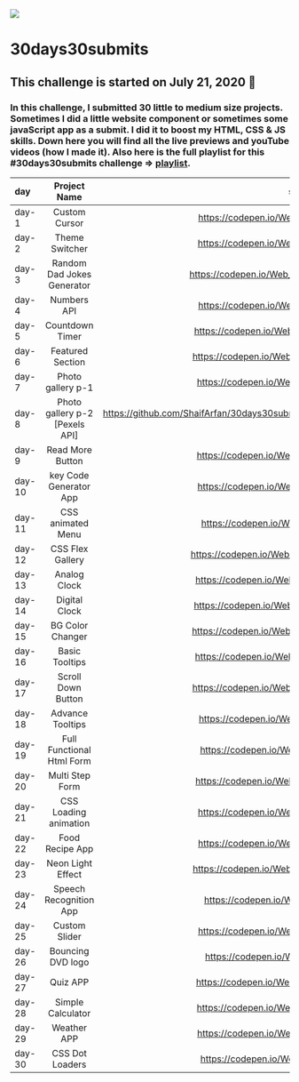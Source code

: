 <img src="./banner.png">

# 30days30submits

 ## This challenge is started on July 21, 2020 📅
 ### In this challenge, I submitted 30 little to medium size projects. Sometimes I did a little website component or sometimes some javaScript app as a submit. I did it to boost my HTML, CSS & JS skills. Down here you will find all the live previews and youTube videos (how I made it). Also here is the full playlist for this #30days30submits challenge => [playlist](https://www.youtube.com/playlist?list=PLRv_Gd5w9e7m7wokXmB9fGtGYw100UKc0).

| day   | Project Name    | source Code/preview |                       YouTube Video       |
| :---  | :-------------: | ------------------: |  ---------------------------------------: |
| day-1 | Custom Cursor   | https://codepen.io/Web_Cifar/pen/OJMrzaB | https://youtu.be/de4W0EHMuUs |
| day-2 | Theme Switcher  | https://codepen.io/Web_Cifar/pen/OJMrdbq | https://youtu.be/D1yg4T37qYo |
| day-3 | Random Dad Jokes Generator | https://codepen.io/Web_Cifar/pen/XWXOZWX | https://youtu.be/UDIfuvLEkjU |
| day-4 | Numbers API     | https://codepen.io/Web_Cifar/pen/PoZLpoG | https://youtu.be/s3LFCErzmHI |
| day-5 | Countdown Timer | https://codepen.io/Web_Cifar/pen/OJMGPbb | https://youtu.be/_a4XCarxwr8 |
| day-6 | Featured Section| https://codepen.io/Web_Cifar/pen/WNrWxYG | https://youtu.be/L4k3_elYm2U |
| day-7 | Photo gallery p-1| https://codepen.io/Web_Cifar/pen/wvMbwdj | https://youtu.be/URymtcPO11A |
| day-8 | Photo gallery p-2 [Pexels API]| https://github.com/ShaifArfan/30days30submits/tree/master/day-8 | https://youtu.be/gGBpmzLN1Hw |
| day-9 | Read More Button| https://codepen.io/Web_Cifar/pen/OJMeVxx | https://youtu.be/TvVY8c1uvG8 |
| day-10 | key Code Generator App | https://codepen.io/Web_Cifar/pen/eYJwvKV | https://youtu.be/jOLwRV6xSwA |
| day-11 | CSS animated Menu | https://codepen.io/Web_Cifar/pen/eYJqdxy | https://youtu.be/q8vmz-R_3Ck |
| day-12 | CSS Flex Gallery | https://codepen.io/Web_Cifar/pen/wvMVmZN | https://youtu.be/Z6IZ2NOEzmw  |
| day-13 | Analog Clock | https://codepen.io/Web_Cifar/pen/LYNYmpb | https://youtu.be/6xEQ_jA5V2Y  |
| day-14 | Digital Clock | https://codepen.io/Web_Cifar/pen/MWyYaBP | https://youtu.be/gmNhRyxAPpw  |
| day-15 | BG Color Changer | https://codepen.io/Web_Cifar/pen/dyMPmwY | https://youtu.be/Yem8T8azZko  |
| day-16 | Basic Tooltips | https://codepen.io/Web_Cifar/pen/PoNqwNJ | https://youtu.be/MXRxahbJX3A  |
| day-17 | Scroll Down Button | https://codepen.io/Web_Cifar/pen/WNwvOaE | https://youtu.be/LY1jeQGUiAI |
| day-18 | Advance Tooltips | https://codepen.io/Web_Cifar/pen/yLOYoPR | https://youtu.be/e_jEquJo7y8 |
| day-19 | Full Functional Html Form | https://codepen.io/Web_Cifar/pen/gOrrPpO | https://youtu.be/vc9rgFHr098  |
| day-20 | Multi Step Form | https://codepen.io/Web_Cifar/pen/PoNNEYY | https://youtu.be/cKTgIDkRsGc  |
| day-21 | CSS Loading animation | https://codepen.io/Web_Cifar/pen/jOqqRPM | https://youtu.be/E_jOrp4t0N4  |
| day-22 | Food Recipe App | https://codepen.io/Web_Cifar/pen/oNxLYRY | https://youtu.be/x8EY0BlhPGk  |
| day-23 | Neon Light Effect | https://codepen.io/Web_Cifar/pen/MWyJENV | https://youtu.be/NLtUycloTnc  |
| day-24 | Speech Recognition App | https://codepen.io/Web_Cifar/pen/jOqBEjE | https://youtu.be/-k-PgvbktX4  |
| day-25 | Custom Slider | https://codepen.io/Web_Cifar/pen/bGpRwEr | https://youtu.be/V9TCxMMpGhI  |
| day-26 | Bouncing DVD logo | https://codepen.io/Web_Cifar/pen/JjXrLRJ | https://youtu.be/wMIARRCox9k  |
| day-27 | Quiz APP | https://codepen.io/Web_Cifar/pen/dyMZxNg | https://youtu.be/qXXM9nVxLWk  |
| day-28 | Simple Calculator | https://codepen.io/Web_Cifar/pen/XWdVgXr | https://youtu.be/0Vg4EiYPCUc  |
| day-29 | Weather APP | https://codepen.io/Web_Cifar/pen/gOrvMpR | https://youtu.be/y0iCeKUsYMk |
| day-30 | CSS Dot Loaders | https://codepen.io/Web_Cifar/pen/rNevXPx | https://youtu.be/ENa4y_-fJAs  |
